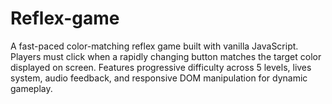 # Reflex-game
A fast-paced color-matching reflex game built with vanilla JavaScript. Players must click when a rapidly changing button matches the target color displayed on screen. Features progressive difficulty across 5 levels, lives   system, audio feedback, and responsive DOM manipulation for dynamic gameplay.
